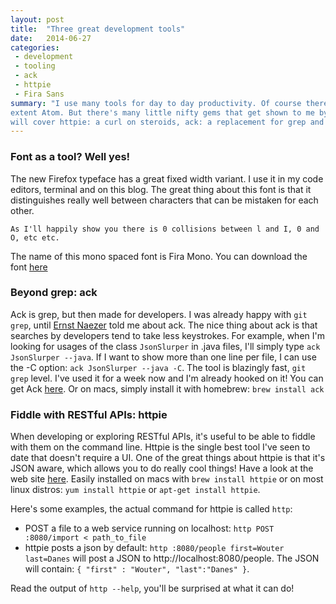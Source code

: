 ```yaml
---
layout: post
title:  "Three great development tools"
date:   2014-06-27
categories:
 - development
 - tooling
 - ack
 - httpie
 - Fira Sans
summary: "I use many tools for day to day productivity. Of course there is IDEs, like IntelliJ, web storm and to an
extent Atom. But there's many little nifty gems that get shown to me by peers which I end up adopting. In this post I
will cover httpie: a curl on steroids, ack: a replacement for grep and my new favourite font: Fira Sans Mono"
---
```

### Font as a tool? Well yes!
The new Firefox typeface has a great fixed width variant. I use it in my code editors, terminal and on this blog. The
great thing about this font is that it distinguishes really well between characters that can be mistaken for each other.

    As I'll happily show you there is 0 collisions between l and I, 0 and O, etc etc.

The name of this mono spaced font is Fira Mono. You can download the font [here][firamono]

### Beyond grep: ack
Ack is grep, but then made for developers. I was already happy with `git grep`, until [Ernst Naezer][ernst] told me
about ack. The nice thing about ack is that searches by developers tend to take less keystrokes. For example, when I'm
looking for usages of the class `JsonSlurper` in .java files, I'll simply type `ack JsonSlurper --java`. If I want to
show more than one line per file, I can use the -C option: `ack JsonSlurper --java -C`. The tool is blazingly fast,
`git grep` level. I've used it for a week now and I'm already hooked on it! You can get Ack [here][ack]. Or on macs,
simply install it with homebrew: `brew install ack`

### Fiddle with RESTful APIs: httpie
When developing or exploring RESTful APIs, it's useful to be able to fiddle with them on the command line. Httpie is
the single best tool I've seen to date that doesn't require a UI. One of the great things about httpie is that it's
JSON aware, which allows you to do really cool things! Have a look at the web site [here][httpie]. Easily installed on
macs with `brew install httpie` or on most linux distros: `yum install httpie` or `apt-get install httpie`.

Here's some examples, the actual command for httpie is called `http`:

  - POST a file to a web service running on localhost: `http POST :8080/import < path_to_file`
  - httpie posts a json by default: `http :8080/people first=Wouter last=Danes` will post a JSON to
  http://localhost:8080/people. The JSON will contain: `{ "first" : "Wouter", "last":"Danes" }`.

Read the output of `http --help`, you'll be surprised at what it can do!

[firamono]:http://www.carrois.com/fira-3-1/
[ack]:http://beyondgrep.com/
[ernst]:https://twitter.com/ernstnaezer
[httpie]:https://github.com/jakubroztocil/httpie
